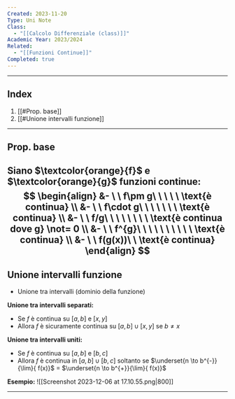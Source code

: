 ```yaml
---
Created: 2023-11-20
Type: Uni Note
Class:
  - "[[Calcolo Differenziale (class)]]"
Academic Year: 2023/2024
Related:
  - "[[Funzioni Continue]]"
Completed: true
---
```

---
## Index
1. [[#Prop. base]]
2. [[#Unione intervalli funzione]]

---
## Prop.  base
Siano $\textcolor{orange}{f}$ e $\textcolor{orange}{g}$ funzioni continue:
$$
\begin{align}
&- \ \  f\pm g\ \ \ \ \ \text{è continua} \\
&- \ \ f\cdot g\ \ \ \ \ \ \ \text{è continua} \\
&- \ \ f/g\ \ \ \ \ \ \ \ \text{è continua dove g} \not= 0 \\
&- \ \ f^{g}\ \ \ \ \ \ \  \ \  \ \text{è continua}  \\
&- \ \ f(g(x))\ \ \text{è continua}
\end{align}
$$
---
## Unione intervalli funzione
- Unione tra intervalli (dominio della funzione)

**Unione tra intervalli separati:**
- Se $f$ è continua su $[a,b]$ e $[x,y]$ 
- Allora $f$ è sicuramente continua su  $[a,b] \cup [x,y]$ se $b\not =x$

**Unione tra intervalli uniti:**
- Se $f$ è continua su $[a,b]$ e $[b,c]$ 
- Allora $f$ è continua in $[a,b] \cup [b,c]$ soltanto se $\underset{n \to b^{-}}{\lim}{ f(x)}$ = $\underset{n \to b^{+}}{\lim}{ f(x)}$

**Esempio:**
![[Screenshot 2023-12-06 at 17.10.55.png|800]]

---
